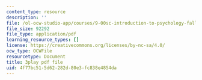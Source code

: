 ```yaml
---
content_type: resource
description: ''
file: /ol-ocw-studio-app/courses/9-00sc-introduction-to-psychology-fall-2011/4f77bc515d62282d80e3fc838e4854da_2fbrl6WoIyo.pdf
file_size: 92292
file_type: application/pdf
learning_resource_types: []
license: https://creativecommons.org/licenses/by-nc-sa/4.0/
ocw_type: OCWFile
resourcetype: Document
title: 3play pdf file
uid: 4f77bc51-5d62-282d-80e3-fc838e4854da
---
```


